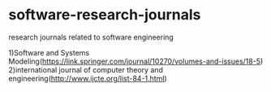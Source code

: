 # software-research-journals
research journals related to software engineering

1)Software and Systems Modeling(https://link.springer.com/journal/10270/volumes-and-issues/18-5)
2)international journal of computer theory and engineering(http://www.ijcte.org/list-84-1.html)
